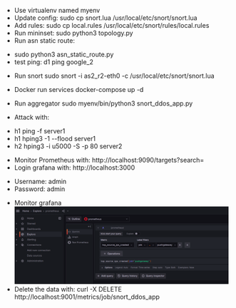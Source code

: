 - Use virtualenv named myenv
- Update config:
sudo cp snort.lua /usr/local/etc/snort/snort.lua
- Add rules:
sudo cp local.rules /usr/local/etc/snort/rules/local.rules
- Run mininset:
sudo python3 topology.py
- Run asn static route:
+ sudo python3 asn_static_route.py
+ test ping:
 d1 ping google_2
- Run snort
sudo snort -i as2_r2-eth0 -c /usr/local/etc/snort/snort.lua
- Docker run services
docker-compose up -d
- Run aggregator
sudo myenv/bin/python3 snort_ddos_app.py

- Attack with:
+ h1 ping -f server1
+ h1 hping3 -1 --flood server1
+ h2 hping3 -i u5000 -S -p 80 server2

- Monitor Prometheus with:
http://localhost:9090/targets?search=
- Login grafana with:
http://localhost:3000
+ Username: admin
+ Password: admin

- Monitor grafana
![img.png](img.png)
- Delete the data with:
curl -X DELETE http://localhost:9001/metrics/job/snort_ddos_app
